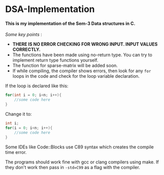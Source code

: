# DSA-Implementation
#### This is my implementation of the Sem-3 Data structures in C.
_Some key points_ :  
* **THERE IS NO ERROR CHECKING FOR WRONG INPUT. INPUT VALUES CORRECTLY.**
* The functions have been made using no-return type. You can try to implement return type functions yourself.
* The function for sparse-matrix will be added soon.
* If while compiling, the compiler shows errors, then look for any `for` loops in the code and check for the loop variable declaration.

If the loop is declared like this:
```c
for(int i = 0; i<n; i++){
    //some code here
}
```
Change it to:
```c
int i;
for(i = 0; i<n; i++){
    //some code here
}
```
Some IDEs like Code::Blocks use C89 syntax which creates the compile time error.

The programs should work fine with gcc or clang compilers using make. If they don't work then pass in `-std=C99` as a flag with the compiler.

